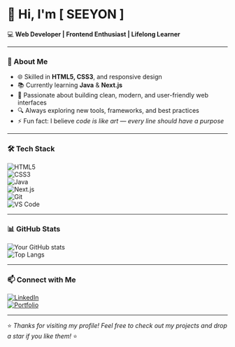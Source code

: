 # 👋 Hi, I'm [ SEEYON ]  

💻 **Web Developer | Frontend Enthusiast | Lifelong Learner**  

---

### 🚀 About Me
- 🌐 Skilled in **HTML5, CSS3**, and responsive design  
- 📚 Currently learning **Java** & **Next.js**  
- 🎨 Passionate about building clean, modern, and user-friendly web interfaces  
- 🔍 Always exploring new tools, frameworks, and best practices  
- ⚡ Fun fact: I believe *code is like art — every line should have a purpose*  

---

### 🛠️ Tech Stack
![HTML5](https://img.shields.io/badge/HTML5-E34F26?style=for-the-badge&logo=html5&logoColor=white)  
![CSS3](https://img.shields.io/badge/CSS3-1572B6?style=for-the-badge&logo=css3&logoColor=white)  
![Java](https://img.shields.io/badge/Java-007396?style=for-the-badge&logo=java&logoColor=white)  
![Next.js](https://img.shields.io/badge/Next.js-000000?style=for-the-badge&logo=next.js&logoColor=white)  
![Git](https://img.shields.io/badge/Git-F05032?style=for-the-badge&logo=git&logoColor=white)  
![VS Code](https://img.shields.io/badge/VS%20Code-0078d7?style=for-the-badge&logo=visual-studio-code&logoColor=white)  

---

### 📊 GitHub Stats
![Your GitHub stats](https://github-readme-stats.vercel.app/api?username=YourGitHubUsername&show_icons=true&theme=tokyonight)  
![Top Langs](https://github-readme-stats.vercel.app/api/top-langs/?username=YourGitHubUsername&layout=compact&theme=tokyonight)  

---

### 📫 Connect with Me
[![LinkedIn](https://img.shields.io/badge/LinkedIn-0A66C2?style=for-the-badge&logo=linkedin&logoColor=white)](https://linkedin.com/in/YourProfile)  
[![Portfolio](https://img.shields.io/badge/Portfolio-000000?style=for-the-badge&logo=firefox&logoColor=white)](https://your-portfolio-link.com)  

---
⭐ *Thanks for visiting my profile! Feel free to check out my projects and drop a star if you like them!* ⭐
